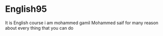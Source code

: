 # English95
It is English course 
i am mohammed gamil Mohammed saif for many reason about every thing that you can do
